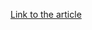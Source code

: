[Link to the article](https://unit42.paloaltonetworks.com/nettraveler-spear-phishing-email-targets-diplomat-of-uzbekistan/)
